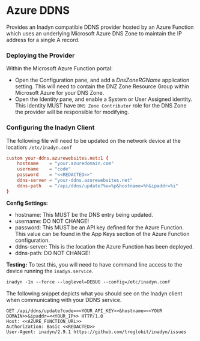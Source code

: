 # Azure DDNS
Provides an Inadyn compatible DDNS provider hosted by an Azure Function which uses an underlying Microsoft Azure DNS Zone to maintain the IP address for a single A record.

### Deploying the Provider
Within the Microsoft Azure Function portal:
- Open the Configuration pane, and add a _DnsZoneRGName_ application setting. This will need to contain the DNZ Zone Resource Group within Microsoft Azure for your DNS Zone.
- Open the Identity pane, and enable a System or User Assigned identity. This identity MUST have `DNS Zone Contributor` role for the DNS Zone the provider will be responsible for modifying.

### Configuring the Inadyn Client
The following file will need to be updated on the network device at the location: `/etc/inadyn.conf`

```conf
custom your-ddns.azurewebsites.net:1 {
    hostname    = "your.azuredomain.com"
    username    = "code"
    password    = "<<REDACTED>>"
    ddns-server = "your-ddns.azurewebsites.net"
    ddns-path   = "/api/ddns/update?%u=%p&hostname=%h&ipaddr=%i"
}
```

__Config Settings:__
- hostname: This MUST be the DNS entry being updated.
- username: DO NOT CHANGE!
- password: This MUST be an API key defined for the Azure Function. This value can be found in the App Keys section of the Azure Function configuration.
- ddns-server: This is the location the Azure Function has been deployed.
- ddns-path: DO NOT CHANGE!

__Testing:__
To test this, you will need to have command line access to the device running the `inadyn.service`.
```txt
inadyn -1n --force --loglevel=DEBUG --config=/etc/inadyn.conf
```

The following snippet depicts what you should see on the Inadyn client when communicating with your DDNS service.
```
GET /api/ddns/update?code=<<YOUR_API_KEY>>&hostname=<<YOUR DOMAIN>>&ipaddr=<<YOUR_IP>> HTTP/1.0
Host: <<AZURE_FUNCTION_URL>>
Authorization: Basic <<REDACTED>>
User-Agent: inadyn/2.9.1 https://github.com/troglobit/inadyn/issues
```
